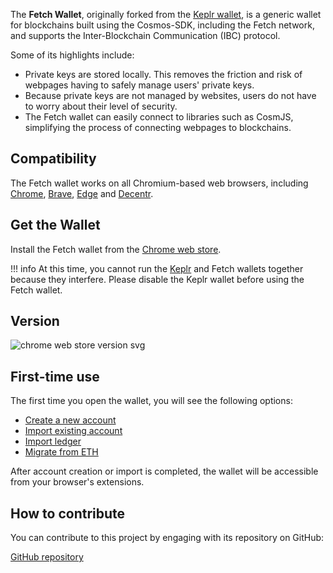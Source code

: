 The **Fetch Wallet**, originally forked from the [Keplr wallet](https://github.com/chainapsis/keplr-wallet), is a generic wallet for blockchains built using the Cosmos-SDK, including the Fetch network, and supports the Inter-Blockchain Communication (IBC) protocol.

Some of its highlights include:

- Private keys are stored locally. This removes the friction and risk of webpages having to safely manage users' private keys.
- Because private keys are not managed by websites, users do not have to worry about their level of security.
- The Fetch wallet can easily connect to libraries such as CosmJS, simplifying the process of connecting webpages to blockchains.

## Compatibility

The Fetch wallet works on all Chromium-based web browsers, including [Chrome](https://www.google.com/chrome/), [Brave](https://brave.com), [Edge](https://www.microsoft.com/edge) and [Decentr](https://decentr.net).

## Get the Wallet

Install the Fetch wallet from the [Chrome web store](https://chrome.google.com/webstore/detail/fetchai-network-wallet/ellkdbaphhldpeajbepobaecooaoafpg/related?hl=en-GB).

!!! info
    At this time, you cannot run the [Keplr](https://chrome.google.com/webstore/detail/keplr/dmkamcknogkgcdfhhbddcghachkejeap?hl=en) and Fetch wallets together because they interfere. Please disable the Keplr wallet before using the Fetch wallet.

## Version

![chrome web store version svg](https://img.shields.io/chrome-web-store/v/ellkdbaphhldpeajbepobaecooaoafpg)

## First-time use

The first time you open the wallet, you will see the following options:

- [Create a new account](./account_management.md#creating-a-new-account)
- [Import existing account](./account_management.md#importing-an-existing-account)
- [Import ledger](./account_management.md#using-a-hardware-wallet)
- [Migrate from ETH](./migrate_erc20)

After account creation or import is completed, the wallet will be accessible from your browser's extensions.

## How to contribute

You can contribute to this project by engaging with its repository on GitHub:

[GitHub repository](https://github.com/fetchai/keplr-extension)
